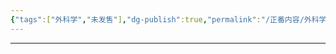 ```yaml
---
{"tags":["外科学","未发售"],"dg-publish":true,"permalink":"/正番内容/外科学/Episode 06. 普外科/急腹症/","dgPassFrontmatter":true}
---
```


---